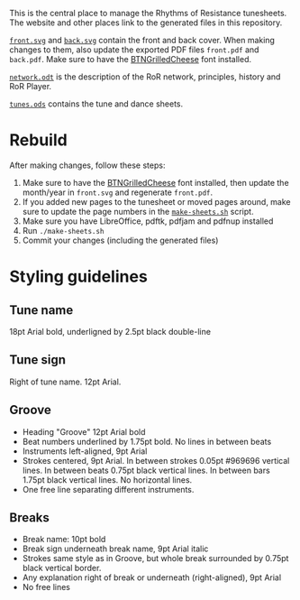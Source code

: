 This is the central place to manage the Rhythms of Resistance tunesheets. The website and other places link to the generated files in this repository.

[`front.svg`](./front.svg) and [`back.svg`](./back.svg) contain the front and back cover. When making changes to them, also update the exported PDF files `front.pdf` and `back.pdf`. Make sure to have the [BTNGrilledCheese](./BTNGrilledCheese.zip) font installed.

[`network.odt`](./network.odt) is the description of the RoR network, principles, history and RoR Player.

[`tunes.ods`](./tunes.ods) contains the tune and dance sheets.


Rebuild
=======

After making changes, follow these steps:

1. Make sure to have the [BTNGrilledCheese](./BTNGrilledCheese.zip) font installed, then update the month/year in `front.svg` and regenerate `front.pdf`.
2. If you added new pages to the tunesheet or moved pages around, make sure to update the page numbers in the [`make-sheets.sh`](./make-sheets.sh) script.
3. Make sure you have LibreOffice, pdftk, pdfjam and pdfnup installed
4. Run `./make-sheets.sh`
5. Commit your changes (including the generated files)


Styling guidelines
==================

Tune name
---------

18pt Arial bold, underligned by 2.5pt black double-line

Tune sign
---------

Right of tune name. 12pt Arial.

Groove
------

* Heading "Groove" 12pt Arial bold
* Beat numbers underlined by 1.75pt bold. No lines in between beats
* Instruments left-aligned, 9pt Arial
* Strokes centered, 9pt Arial. In between strokes 0.05pt #969696 vertical lines. In between beats 0.75pt black vertical lines. In between bars 1.75pt black vertical lines. No horizontal lines.
* One free line separating different instruments.

Breaks
------

* Break name: 10pt bold
* Break sign underneath break name, 9pt Arial italic
* Strokes same style as in Groove, but whole break surrounded by 0.75pt black vertical border.
* Any explanation right of break or underneath (right-aligned), 9pt Arial
* No free lines
